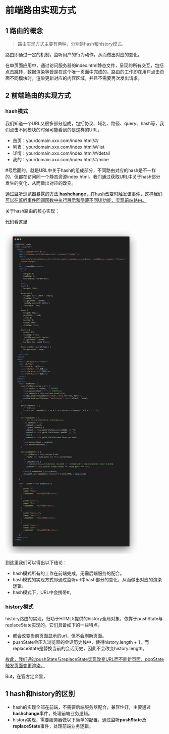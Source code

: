 # 前端路由实现方式



## 1 路由的概念

> 路由实现方式主要有两种，分别是hash和history模式。

路由即通过一定的机制，监听用户的行为动作，从而做出对应的变化。

在单页面应用中，通过访问服务器的index.html静态文件，呈现的所有交互，包括点击跳转，数据渲染等皆是在这个唯一页面中完成的。路由的工作即在用户点击页面不同模块时，渲染更新对应的内容区域，并且不需要再次发出请求。



## 2 前端路由的实现方式

### hash模式

我们知道一个URL又很多部分组成，包括协议、域名、路径、query、hash等，我们点击不同模块的时候可能看到的是这样的URL。

- 首页：yourdomain.xxx.com/index.html/#/
- 列表：yourdomain.xxx.com/index.html/#/list
- 详情：yourdomain.xxx.com/index.html/#/detail
- 我的：yourdomain.xxx.com/index.html/#/mine

#号后面的，就是URL中关于hash的组成部分，不同路由对应的hash是不一样的，但都在访问同一个静态资源index.html。我们通过获取URL中关于hash部分发生的变化，从而做出对应的改变。

<u>通过监听浏览器暴露的方法 **hashchange**，在hash改变时触发该事件，这样我们可以在监听事件回调函数中执行展示和隐藏不同UI功能，实现前端路由。</u>

关于hash路由的核心实现：

[代码](https://github.com/Capactity/Blog/blob/main/frontend/index.md)看这里

<img src="../img/hash模式.png" alt="hash模式"  />



到这里我们可以得出以下结论：

- hash模式所有的工作在前端完成，无需后端服务的配合。
- hash模式的实现方式即通过监听url中hash部分的变化，从而做出对应的渲染逻辑。
- hash模式下，URL中会携带#。



### history模式

history路由的实现，归功于HTML5提供的history全局对象，依靠于pushState与replaceState实现的。它们具备如下的一些特点。

- 都会改变当前页面显示的url，但不会刷新页面。
- pushState会压入浏览器的会话历史栈中，使得history.length + 1，而replaceState是替换当前的会话历史，因此不会改变history.length。

<u>故此，我们通过pushState与replaceState实现改变URL而不刷新页面，popState触发页面变更渲染。</u>

But，在官方定义里，

## 1 hash和history的区别

- hash的实现全部在前端，不需要后端服务器配合，兼容性好，主要通过**hashchange**事件，处理前端业务逻辑。
- history实现，需要服务器做以下简单的配置，通过监听**pushState**及**replaceState**事件，处理前端业务逻辑。

